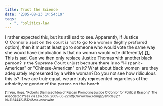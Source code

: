 ```yaml
---
title: Trust the Science
date: "2005-08-23 14:54:19"
tags:
  - ", "politics-law
---
```

<p>I rather expected this, but its still sad to see. Apparently, if Justice O'Conner's seat on the court is not to go to a woman (highly preferred option), then it must at least go to someone who would vote the same way she would have (implication is that no woman would vote differently).<a href="http://www.law.com/jsp/article.jsp?id=1124442315124&rss=newswire">[1]</a> This is sad.  Can we then only replace Justice Thomas with another black person?  Is the Supreme Court unjust because there is no "Hispanic-American" or "Chinese-American" on it?  What about black women, are they adequately represented by a white woman?  Do you not see how ridiculous this is&#x203d; If we are truly equal, we are truly represented regardless of the ethnicity or gender of the person on the bench.</p>  <font size="-2"> [1] Yen, Hope.  "Roberts Dismissed Idea of Reagan Promoting Justice O'Connor for Political Reasons" The Associated Press via Law.com.  2005-08-22 http://www.law.com/jsp/article.jsp?id=1124442315124&rss=newswire </font>

